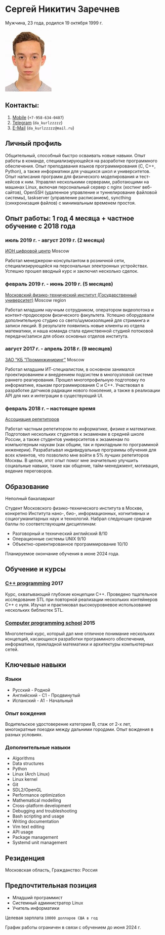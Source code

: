 <!-- translation start -->
# Сергей Никитич Заречнев

Мужчина, 23 года, родился 19 октября 1999 г.
<!-- translation end -->

![Photo](face.jpeg)

<!-- translation start -->
## Контакты:
<!-- translation end -->

1. [Mobile](tel:+7-958-634-0407) (`+7-958-634-0407`)
2. [Telegram](https://t.me/da_kurlzzzzz) (`da_kurlzzzzz`)
3. [E-Mail](mailto:da_kurlzzzzz@mail.ru) (`da_kurlzzzzz@mail.ru`)

<!-- translation start -->
## Личный профиль

Общительный, способный быстро осваивать новые навыки. Опыт работы в команде, специализирующейся на разработке программного обеспечения. Опыт преподавания языков программирования (C, C++, Python), а также информатики для учащихся школ и университетов. Опыт написания программ для физического моделирования и тест-кейсов к ним. Управлял несколькими серверами, работающими на машинах Linux, включая персональный сервер с nginx (хостинг веб-сайтов), OpenSSH (удаленное управление и туннелирование файловой системы), taskserver (управление расписанием), syncthing (синхронизация файлов) с минимальным временем простоя.

## Опыт работы: 1 год 4 месяца + частное обучение с 2018 года

### июль 2019 г. - август 2019 г. (2 месяца)
<!-- translation end -->

[ИОН цифровой центр](https://ноу-хау.рф/) Moscow

<!-- translation start -->
Работал менеджером-консультантом в розничной сети, специализирующейся на персональных электронных устройствах. Успешно прошел вводный курс и заключил несколько сделок.

### февраль 2019 г. - июнь 2019 г. (5 месяцев)
<!-- translation end -->

[Московский физико-технический институт (Государственный университет)](https://mipt.ru) Moscow region

<!-- translation start -->
Работал младшим научным сотрудником, оператором видеопотока и контент-продюсером физического факультета. Успешно оборудовали дополнительную студию со свето/шумоизоляцией для стриминга и записи лекций. В результате появились новые клиенты из отдела математики, и наша команда стала единственной студией потоковой передачи/записи для обоих основных отделов института.

### август 2017 г. - апрель 2018 г. (9 месяцев)
<!-- translation end -->

[ЗАО "КБ "Проминжиниринг"](https://kbpe.ru/) Moscow

<!-- translation start -->
Работал младшим ИТ-специалистом, в основном занимался проектированием и внедрением подсистем в многоузловой системе раннего реагирования. Прошел многопрофильную подготовку по информатике, языкам программирования C и C++. Участвовал в разработке датчиков радиации нового поколения, а также в реализации API для них и интеграции в существующий UI.

### февраль 2018 г. – настоящее время
<!-- translation end -->

[Ассоциация репетиторов](https://repetit.ru)

<!-- translation start -->
Работал частным репетитором по информатике, физике и математике. Подготовил нескольких студентов к экзаменам в средней школе России, а также студентов университетов к экзаменам по компьютерным наукам (как общим, так и прикладным по программной инженерии). Разрабатывал индивидуальные программы обучения для всех клиентов, что позволило мне войти в 5% лучших репетиторов Москвы. В целом, этот опыт помог мне значительно улучшить социальные навыки, такие как общение, тайм-менеджмент, мотивация, ведение переговоров.

## Образование

Неполный бакалавриат

Студент Московского физико-технического института в Москве, конкретно Института нано-, био-, информационных, когнитивных и социогуманитарных наук и технологий. Набрал следующие средние баллы по соответствующим дисциплинам:

* Разговорный и технический английский 8/10
* Операционные системы UNIX 9/10
* Объектно-ориентированное программирование 10/10

Планируемое окончание обучения в июне 2024 года.

## Обучение и курсы
<!-- translation end -->

### [C++ programming](https://www.specialist.ru) 2017

<!-- translation start -->
Курс, охватывающий глубокие концепции C++. Проведено тщательное исследование STL при повторной реализации нескольких контейнеров C++ с нуля. Изучал и практиковал высокоуровневое использование нескольких библиотек STL.
<!-- translation end -->

### [Computer programming school](https://sf.misis.ru/abitur/pre-university-training/programmers-school) 2015

<!-- translation start -->
Многолетний курс, который дал мне отличное понимание нескольких концепций, касающихся разработки программного обеспечения, информатики, прикладной математики и архитектуры компьютерных сетей.

## Ключевые навыки

### Языки

* Русский - Родной
* Английский - C1 - Продвинутый
* Испанский - A1 - Начальный

### Опыт вождения

Водительское удостоверение категории В, стаж от 2-х лет, многократные поездки между дальними городами. Опыт вождения в разных условиях.

### Дополнительные навыки
<!-- translation end -->

* Algorithms
* Data structures
* Python
* Linux (Arch Linux)
* Linux kernel
* Git
* SDL2/OpenGL
* Performance optimization
* Mathematical modelling
* Cross-platform development
* Debugging and troubleshooting
* Bash scripting and usage
* Writing documentation
* Vim text editing
* API usage
* Package management
* Systemd unit management

<!-- translation start -->
## Резиденция

Московская область, Гражданство: Россия

## Предпочтительная позиция

* Младший программист
* Системный администратор Linux
* Учитель информатики

Целевая зарплата `10000 долларов США в год`

График работы ограничен в связи с обучением до июня 2024 г.
<!-- translation end -->

<!-- vim:set tw=78: -->
